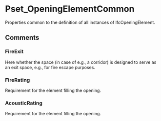 # Pset_OpeningElementCommon

Properties common to the definition of all instances of IfcOpeningElement.


## Comments

### FireExit

Here whether the space (in case of e.g., a corridor) is designed to serve as an exit space, e.g., for fire escape purposes.

### FireRating

Requirement for the element filling the opening.

### AcousticRating

Requirement for the element filling the opening.
